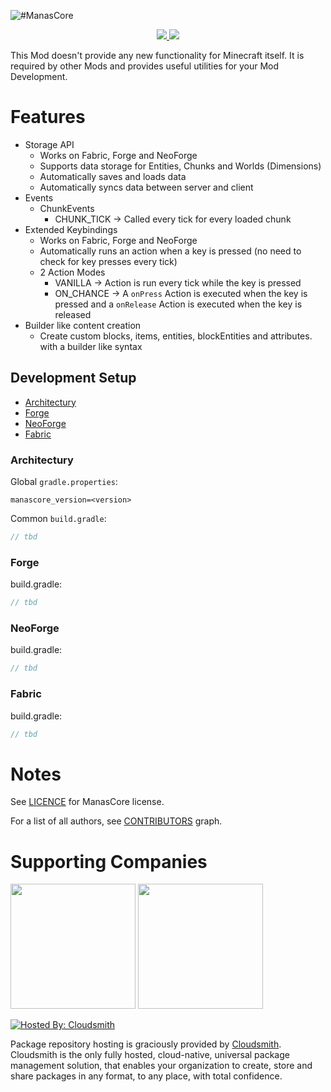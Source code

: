 ![#ManasCore](https://www.bisecthosting.com/images/CF/ManasCore/BH_MC_Header.png)
<p align="center"><a href="https://www.curseforge.com/minecraft/mc-mods/manascore"><img src="https://cf.way2muchnoise.eu/full_619025_downloads.svg"> <img src="https://cf.way2muchnoise.eu/versions/619025.svg"></a></p>
This Mod doesn't provide any new functionality for Minecraft itself. It is required by other Mods and provides useful utilities for your Mod Development.

# Features

- Storage API
    - Works on Fabric, Forge and NeoForge
    - Supports data storage for Entities, Chunks and Worlds (Dimensions)
    - Automatically saves and loads data
    - Automatically syncs data between server and client
- Events
    - ChunkEvents
        - CHUNK_TICK -> Called every tick for every loaded chunk
- Extended Keybindings
    - Works on Fabric, Forge and NeoForge
    - Automatically runs an action when a key is pressed (no need to check for key presses every tick)
    - 2 Action Modes
        - VANILLA -> Action is run every tick while the key is pressed
        - ON_CHANCE -> A `onPress` Action is executed when the key is pressed and a `onRelease` Action is executed when
          the key is released
- Builder like content creation
    - Create custom blocks, items, entities, blockEntities and attributes. with a builder like syntax

## Development Setup

- [Architectury](#architectury)
- [Forge](#forge)
- [NeoForge](#neoforge)
- [Fabric](#fabric)

### Architectury

Global `gradle.properties`:

```properties
manascore_version=<version>
```

Common `build.gradle`:

```groovy
// tbd
```

### Forge

build.gradle:

```groovy
// tbd
```

### NeoForge

build.gradle:

```groovy
// tbd
```

### Fabric

build.gradle:

```groovy
// tbd
```

# Notes

See [LICENCE](https://github.com/ManasMods/ManasCore/blob/master/LICENSE) for ManasCore license.

For a list of all authors, see [CONTRIBUTORS](https://github.com/ManasMods/ManasCore/graphs/contributors) graph.

# Supporting Companies

[<img src="https://resources.jetbrains.com/storage/products/company/brand/logos/jb_beam.png" width="200">](https://jb.gg/OpenSourceSupport)
[<img src="https://user-images.githubusercontent.com/35544624/202033667-5064bf39-f8a0-46ec-9ddd-bcbb313e1d26.png" width="200">](https://bisecthosting.com/bloodmoon)

[![Hosted By: Cloudsmith](https://img.shields.io/badge/OSS%20hosting%20by-cloudsmith-blue?logo=cloudsmith&style=for-the-badge)](https://cloudsmith.com)

Package repository hosting is graciously provided by  [Cloudsmith](https://cloudsmith.com).
Cloudsmith is the only fully hosted, cloud-native, universal package management solution, that
enables your organization to create, store and share packages in any format, to any place, with total
confidence.
